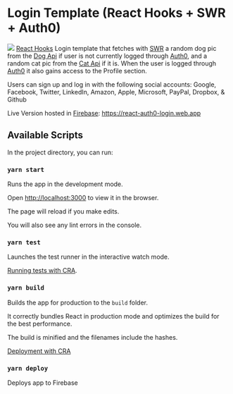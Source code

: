 
# Login Template (React Hooks + SWR + Auth0)
![](https://i.imgur.com/kkFhd8z.jpg)
[React Hooks](https://reactjs.org/docs/hooks-intro.html) Login template that fetches with [SWR](https://swr.now.sh) a random dog pic from the [Dog Api](https://dog.ceo/dog-api/) if user is not currently logged through [Auth0](https://auth0.com), and a random cat pic from the [Cat Api](https://thecatapi.com/) if it is. When the user is logged through [Auth0](https://auth0.com) it also gains access to the Profile section.

Users can sign up and log in with the following social accounts: Google, Facebook, Twitter, LinkedIn, Amazon, Apple, Microsoft, PayPal, Dropbox, & Github

Live Version hosted in [Firebase](https://firebase.google.com/): https://react-auth0-login.web.app

  

## Available Scripts

  

In the project directory, you can run:

  

### `yarn start`

  

Runs the app in the development mode.<br />

Open [http://localhost:3000](http://localhost:3000) to view it in the browser.

  

The page will reload if you make edits.<br />

You will also see any lint errors in the console.

  

### `yarn test`

  

Launches the test runner in the interactive watch mode.<br />

[Running tests with CRA](https://facebook.github.io/create-react-app/docs/running-tests).

  

### `yarn build`

  

Builds the app for production to the `build` folder.<br />

It correctly bundles React in production mode and optimizes the build for the best performance.

  

The build is minified and the filenames include the hashes.<br />

  

[Deployment with CRA](https://facebook.github.io/create-react-app/docs/deployment)

  

### `yarn deploy`

Deploys app to Firebase